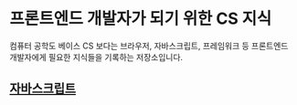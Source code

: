 # 프론트엔드 개발자가 되기 위한 CS 지식

컴퓨터 공학도 베이스 CS 보다는 브라우저, 자바스크립트, 프레임워크 등 프론트엔드 개발자에게 필요한 지식들을 기록하는 저장소입니다.

## [자바스크립트](https://github.com/ja960508/cs-for-frontend-developer/blob/master/javascript/first_note.md)
